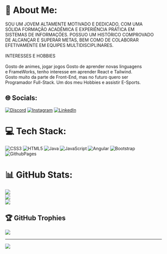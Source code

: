 # 💫 About Me:
SOU UM JOVEM ALTAMENTE MOTIVADO E DEDICADO, COM UMA<br>SÓLIDA FORMAÇÃO ACADÊMICA E EXPERIÊNCIA PRÁTICA EM<br>SISTEMAS DE INFORMAÇÕES. POSSUO UM HISTÓRICO COMPROVADO<br>DE ALCANÇAR E SUPERAR METAS, BEM COMO DE COLABORAR<br>EFETIVAMENTE EM EQUIPES MULTIDISCIPLINARES.<br><br>INTERESSES E HOBBIES<br><br>Gosto de animes, jogar jogos Gosto de aprender novas linguagens<br>e FrameWorks, tenho interesse em aprender React e Tailwind.<br>Gosto muito da parte de Front-End, mas no futuro quero ser<br>Programador Full-Stack. Um dos meu Hobbies e assistir E-Sports.<br>


## 🌐 Socials:
[![Discord](https://img.shields.io/badge/Discord-%237289DA.svg?logo=discord&logoColor=white)](https://discord.gg/Baka#3799) [![Instagram](https://img.shields.io/badge/Instagram-%23E4405F.svg?logo=Instagram&logoColor=white)](https://instagram.com/samu._.ca) [![LinkedIn](https://img.shields.io/badge/LinkedIn-%230077B5.svg?logo=linkedin&logoColor=white)](https://linkedin.com/in/linkedin.com/in/samuel-abreu-359080279) 

# 💻 Tech Stack:
![CSS3](https://img.shields.io/badge/css3-%231572B6.svg?style=for-the-badge&logo=css3&logoColor=white) ![HTML5](https://img.shields.io/badge/html5-%23E34F26.svg?style=for-the-badge&logo=html5&logoColor=white) ![Java](https://img.shields.io/badge/java-%23ED8B00.svg?style=for-the-badge&logo=openjdk&logoColor=white) ![JavaScript](https://img.shields.io/badge/javascript-%23323330.svg?style=for-the-badge&logo=javascript&logoColor=%23F7DF1E) ![Angular](https://img.shields.io/badge/angular-%23DD0031.svg?style=for-the-badge&logo=angular&logoColor=white) ![Bootstrap](https://img.shields.io/badge/bootstrap-%238511FA.svg?style=for-the-badge&logo=bootstrap&logoColor=white) ![GithubPages](https://img.shields.io/badge/github%20pages-121013?style=for-the-badge&logo=github&logoColor=white)
# 📊 GitHub Stats:
![](https://github-readme-stats.vercel.app/api?username=samuel-bot&theme=dark&hide_border=false&include_all_commits=true&count_private=false)<br/>
![](https://github-readme-streak-stats.herokuapp.com/?user=samuel-bot&theme=dark&hide_border=false)<br/>
![](https://github-readme-stats.vercel.app/api/top-langs/?username=samuel-bot&theme=dark&hide_border=false&include_all_commits=true&count_private=false&layout=compact)

## 🏆 GitHub Trophies
![](https://github-profile-trophy.vercel.app/?username=samuel-bot&theme=radical&no-frame=false&no-bg=false&margin-w=4)

---
[![](https://visitcount.itsvg.in/api?id=samuel-bot&icon=0&color=0)](https://visitcount.itsvg.in)

<!-- Proudly created with GPRM ( https://gprm.itsvg.in ) -->
